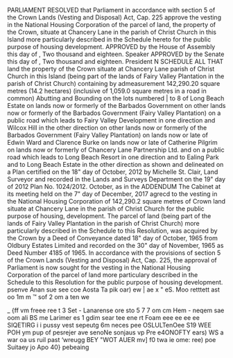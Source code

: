 PARLIAMENT
RESOLVED that Parliament in accordance with section 5 of the Crown Lands (Vesting and Disposal) Act, Cap. 225 approve the vesting in the National Housing Corporation of the parcel of land, the property of the Crown, situate at Chancery Lane in the parish of Christ Church in this Island more particularly described in the Schedule hereto for the public purpose of housing development.
APPROVED by the House of Assembly this
day
of
, Two thousand and eighteen.
Speaker
APPROVED by the Senate this
day
of
, Two thousand and eighteen.
President
N
SCHEDULE
ALL THAT land the property of the Crown situate at Chancery Lane parish of Christ Church in this Island (being part of the lands of Fairy Valley Plantation in the parish of Christ Church) containing by admeasurement 142,290.20 square metres (14.2 hectares) (inclusive of 1,059.0 square metres in a road in common) Abutting and Bounding on the lots numbered | to 8 of Long Beach Estate on lands now or formerly of the Barbados Government on other lands now or formerly of the Barbados Government (Fairy Valley Plantation) on a public road which leads to Fairy Valley Development in one direction and Wilcox Hill in the other direction on other lands now or formerly of the Barbados Government (Fairy Valley Plantation) on lands now or late of Edwin Ward and Clarence Burke on lands now or late of Catherine Pilgrim on lands now or formerly of Chancery Lane Partnership Ltd. and on a public road which leads to Long Beach Resort in one direction and to Ealing Park and to Long Beach Estate in the other direction as shown and delineated on a Plan certified on the 18" day of October, 2012 by Michelle St. Clair, Land Surveyor and recorded in the Lands and Surveys Department on the 19" day of 2012 Plan No. 1024/2012.
October,
as
in the
ADDENDUM
The Cabinet at its meeting held on the 7" day of December, 2017 agrecd to the vesting in the National Housing Corporation of 142,290.2 square metres of Crown land situate at Chancery Lane in the parish of Christ Church for the public purpose of housing, development.
The parcel of land (being part of the lands of Fairy Valley Plantation in the parish of Christ Church) more particularly described in the Schedule to this Resolution, was acquired by the Crown by a Deed of Conveyance dated 18" day of October, 1965 from Oldbury Estates Limited and recorded on the 30" day of November, 1965 as Deed Number 4185 of 1965.
In accordance with the provisions of section 5 of the Crown Lands (Vesting and Disposal) Act, Cap. 225, the approval of Parliament is now sought for the vesting in the National Housing Corporation of the parcel of land more particulary described in the Schedule to this Resolution for the public purpose of housing development.
psenve Anan sue
see coe Aosta Ta pik oar)
ew | ae x " eS. Moo retttett ast oo 1m m ™ sof 2 om
a ten we

_
{ff vm freee ree t 3 Set - Lanarense ore sto 5 7 7 om
cm
Hem - neqem sae oom ali BS me Larimer es
1 gdim sear
tee ene
rt Foam
eee
ee ee ee
SIQETIRG
i i pussy vest sepeutg 6m neces pee OSLULTenOee S19 WEE POH ym pup of pesrejer ave senoNe sonjaus vp Pre e4ONOFTY ears) WS
a war oa us ruil past ‘wreugg BEY "WOT AUER
mv] f0 twa
ie
ome:
ree) poe Suitaey jo Apo
40} pebeaing
